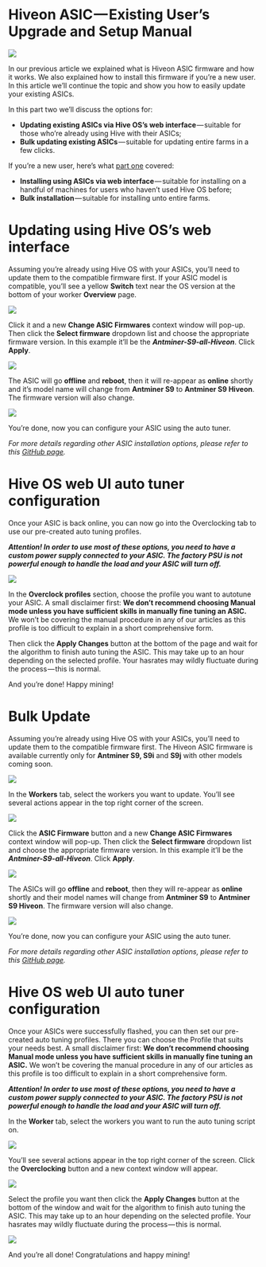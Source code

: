 # Hiveon ASIC — Existing User’s Upgrade and Setup Manual

<img
  src="https://github.com/minershive/hiveon-kb/raw/master/images/hiveon_asic_old/header.jpeg?sanitize=true" data-canonical-src="https://github.com/minershive/hiveon-kb/raw/master/images/hiveon_asic_old/header.jpeg"
  />

In our previous article we explained what is Hiveon ASIC firmware and how it works. We also explained how to install this firmware if you’re a new user. In this article we’ll continue the topic and show you how to easily update your existing ASICs.

In this part two we’ll discuss the options for:

* __Updating existing ASICs via Hive OS’s web interface__ — suitable for those who’re already using Hive with their ASICs;
* __Bulk updating existing ASICs__ — suitable for updating entire farms in a few clicks.

If you’re a new user, here’s what [part one](hiveon_asic_new.md) covered:

* __Installing using ASICs via web interface__ — suitable for installing on a handful of machines for users who haven’t used Hive OS before;
* __Bulk installation__ — suitable for installing unto entire farms.

# Updating using Hive OS’s web interface
Assuming you’re already using Hive OS with your ASICs, you’ll need to update them to the compatible firmware first. If your ASIC model is compatible, you’ll see a yellow **Switch** text near the OS version at the bottom of your worker **Overview** page.

<img
  src="https://github.com/minershive/hiveon-kb/raw/master/images/hiveon_asic_old/switch.png?sanitize=true" data-canonical-src="https://github.com/minershive/hiveon-kb/raw/master/images/hiveon_asic_old/switch.png"
  />

Click it and a new **Change ASIC Firmwares** context window will pop-up. Then click the **Select firmware** dropdown list and choose the appropriate firmware version. In this example it’ll be the _**Antminer-S9-all-Hiveon**_. Click **Apply**.

<img
  src="https://github.com/minershive/hiveon-kb/raw/master/images/hiveon_asic_old/hiveos_firmware.png?sanitize=true" data-canonical-src="https://github.com/minershive/hiveon-kb/raw/master/images/hiveon_asic_old/hiveos_firmware.png"
  />

The ASIC will go **offline** and **reboot**, then it will re-appear as **online** shortly and it’s model name will change from **Antminer S9** to **Antminer S9 Hiveon**. The firmware version will also change.

<img
  src="https://github.com/minershive/hiveon-kb/raw/master/images/hiveon_asic_old/hiveon_asic.jpeg?sanitize=true" data-canonical-src="https://github.com/minershive/hiveon-kb/raw/master/images/hiveon_asic_old/hiveon_asic.jpeg"
  />

You’re done, now you can configure your ASIC using the auto tuner.

_For more details regarding other ASIC installation options, please refer to this [GitHub page](https://github.com/minershive/hiveos-asic)._

# Hive OS web UI auto tuner configuration
Once your ASIC is back online, you can now go into the Overclocking tab to use our pre-created auto tuning profiles.

_**Attention! In order to use most of these options, you need to have a custom power supply connected to your ASIC. The factory PSU is not powerful enough to handle the load and your ASIC will turn off.**_

<img
  src="https://github.com/minershive/hiveon-kb/raw/master/images/hiveon_asic_old/profiles.png?sanitize=true" data-canonical-src="https://github.com/minershive/hiveon-kb/raw/master/images/hiveon_asic_old/profiles.png"
  />

In the **Overclock profiles** section, choose the profile you want to autotune your ASIC. A small disclaimer first: **We don’t recommend choosing Manual mode unless you have sufficient skills in manually fine tuning an ASIC.** We won’t be covering the manual procedure in any of our articles as this profile is too difficult to explain in a short comprehensive form.

Then click the **Apply Changes** button at the bottom of the page and wait for the algorithm to finish auto tuning the ASIC. This may take up to an hour depending on the selected profile. Your hasrates may wildly fluctuate during the process — this is normal.

And you’re done! Happy mining!

# Bulk Update
Assuming you’re already using Hive OS with your ASICs, you’ll need to update them to the compatible firmware first. The Hiveon ASIC firmware is available currently only for **Antminer S9, S9i** and **S9j** with other models coming soon.

<img
  src="https://github.com/minershive/hiveon-kb/raw/master/images/hiveon_asic_old/asic_list.png?sanitize=true" data-canonical-src="https://github.com/minershive/hiveon-kb/raw/master/images/hiveon_asic_old/asic_list.png"
  />

In the **Workers** tab, select the workers you want to update. You’ll see several actions appear in the top right corner of the screen.

<img
  src="https://github.com/minershive/hiveon-kb/raw/master/images/hiveon_asic_old/asic_update.png?sanitize=true" data-canonical-src="https://github.com/minershive/hiveon-kb/raw/master/images/hiveon_asic_old/asic_update.png"
  />

Click the **ASIC Firmware** button and a new **Change ASIC Firmwares** context window will pop-up. Then click the **Select firmware** dropdown list and choose the appropriate firmware version. In this example it’ll be the _**Antminer-S9-all-Hiveon**_. Click **Apply**.

<img
  src="https://github.com/minershive/hiveon-kb/raw/master/images/hiveon_asic_old/hiveos_firmware.png?sanitize=true" data-canonical-src="https://github.com/minershive/hiveon-kb/raw/master/images/hiveon_asic_old/hiveos_firmware.png"
  />

The ASICs will go **offline** and **reboot**, then they will re-appear as **online** shortly and their model names will change from **Antminer S9** to **Antminer S9 Hiveon**. The firmware version will also change.

<img
  src="https://github.com/minershive/hiveon-kb/raw/master/images/hiveon_asic_old/hiveon_asic.jpeg?sanitize=true" data-canonical-src="https://github.com/minershive/hiveon-kb/raw/master/images/hiveon_asic_old/hiveon_asic.jpeg"
  />

You’re done, now you can configure your ASIC using the auto tuner.

_For more details regarding other ASIC installation options, please refer to this [GitHub page](https://github.com/minershive/hiveos-asic)._

# Hive OS web UI auto tuner configuration
Once your ASICs were successfully flashed, you can then set our pre-created auto tuning profiles. There you can choose the Profile that suits your needs best. A small disclaimer first: **We don’t recommend choosing Manual mode unless you have sufficient skills in manually fine tuning an ASIC.** We won’t be covering the manual procedure in any of our articles as this profile is too difficult to explain in a short comprehensive form.

_**Attention! In order to use most of these options, you need to have a custom power supply connected to your ASIC. The factory PSU is not powerful enough to handle the load and your ASIC will turn off.**_

In the **Worker** tab, select the workers you want to run the auto tuning script on.

<img
  src="https://github.com/minershive/hiveon-kb/raw/master/images/hiveon_asic_old/asic_list.png?sanitize=true" data-canonical-src="https://github.com/minershive/hiveon-kb/raw/master/images/hiveon_asic_old/asic_list.png"
  />

You’ll see several actions appear in the top right corner of the screen. Click the **Overclocking** button and a new context window will appear.

<img
  src="https://github.com/minershive/hiveon-kb/raw/master/images/hiveon_asic_old/asic_oc.png?sanitize=true" data-canonical-src="https://github.com/minershive/hiveon-kb/raw/master/images/hiveon_asic_old/asic_oc.png"
  />

Select the profile you want then click the **Apply Changes** button at the bottom of the window and wait for the algorithm to finish auto tuning the ASIC. This may take up to an hour depending on the selected profile. Your hasrates may wildly fluctuate during the process — this is normal.

<img
  src="https://github.com/minershive/hiveon-kb/raw/master/images/hiveon_asic_old/asic_profiles.png?sanitize=true" data-canonical-src="https://github.com/minershive/hiveon-kb/raw/master/images/hiveon_asic_old/asic_profiles.png"
  />

And you’re all done! Congratulations and happy mining!
